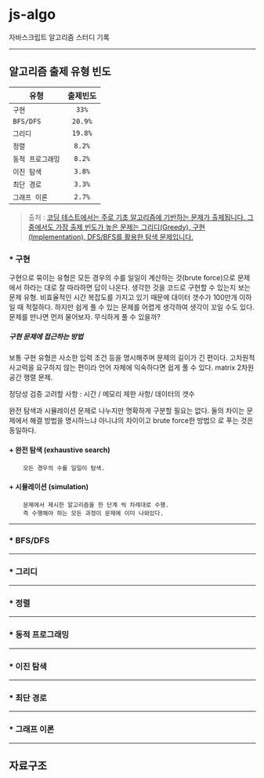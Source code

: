 # js-algo
자바스크립트 알고리즘 스터디 기록
___
## 알고리즘 출제 유형 빈도
| 유형 | 출제빈도 |
|---|:---:|
| `구현` | `33%` |
| `BFS/DFS` | `20.9%` |
| `그리디` | `19.8%` |
| `정렬` | `8.2%` |
| `동적 프로그래밍` | `8.2%` |
| `이진 탐색` | `3.8%` |
| `최단 경로` | `3.3%` |
| `그래프 이론` | `2.7%` |


> 출처 : [코딩 테스트에서는 주로 기초 알고리즘에 기반하는 문제가 출제됩니다.
그중에서도 가장 출제 빈도가 높은 문제는 그리디(Greedy), 구현(Implementation), DFS/BFS를 활용한 탐색 문제입니다.](https://realhanbit.co.kr/channel/category/category_view.html?cms_code=CMS7793635735)

### * 구현
구현으로 묶이는 유형은 모든 경우의 수를 일일이 계산하는 것(brute force)으로 문제에서 하라는 대로 잘 따라하면 답이 나온다. 생각한 것을 코드로 구현할 수 있는지 보는 문제 유형.
 비효율적인 시간 복잡도를 가지고 있기 때문에 대이터 갯수가 100만개 이하일 때 적절하다. 하지만 쉽게 풀 수 있는 문제를 어렵게 생각하여 생각이 꼬일 수도 있다. 문제를 만나면 먼저 물어보자. 무식하게 풀 수 있을까?

##### 구현 문제에 접근하는 방법
보통 구현 유형은 사소한 입력 조건 등을 명시해주며 문제의 길이가 긴 편이다.
고차원적 사고력을 요구하지 않는 편이라 언어 자체에 익숙하다면 쉽게 풀 수 있다.
 matrix 2차원 공간 행렬 문제.

 정당성 검증
고려할 사항 : 시간 / 메모리 제한 사항/ 데이터의 갯수

완전 탐색과 시뮬레이션 문제로 나누지만 명확하게 구분할 필요는 없다.
둘의 차이는 문제에서 해결 방법을 명시하느냐 아니냐의 차이이고 brute force한 방법으
로 푸는 것은 동일하다.
#### + 완전 탐색 (exhaustive search)
        모든 경우의 수를 일일이 탐색.
#### + 시뮬레이션 (simulation)
        문제에서 제시한 알고리즘을 한 단계 씩 차례대로 수행.   
        즉 수행해야 하는 모든 과정이 문제에 이미 나와있다.

---
### * BFS/DFS

---
### * 그리디
---
### * 정렬
---
### * 동적 프로그래밍
---
### * 이진 탐색
---
### * 최단 경로
---
### * 그래프 이론
---


## 자료구조
  ##
                           
